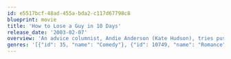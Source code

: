 ```yaml
---
id: e5517bcf-48ad-455a-bda2-c117d67798c8
blueprint: movie
title: 'How to Lose a Guy in 10 Days'
release_date: '2003-02-07'
overview: 'An advice columnist, Andie Anderson (Kate Hudson), tries pushing the boundaries of what she can write about in her new piece about how to get a man to leave you in 10 days. Her editor, Lana (Bebe Neuwirth), loves it, and Andie goes off to find a man she can use for the experiment. Enter executive Ben Berry (Matthew McConaughey), who is so confident in his romantic prowess that he thinks he can make any woman fall in love with him in 10 days. When Andie and Ben meet, their plans backfire.'
genres: '[{"id": 35, "name": "Comedy"}, {"id": 10749, "name": "Romance"}]'
---
```

